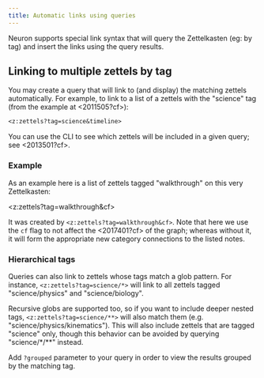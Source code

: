 ```yaml
---
title: Automatic links using queries
---
```


Neuron supports special link syntax that will query the Zettelkasten (eg: by tag) and insert the links using the query results.

## Linking to multiple zettels by tag

You may create a query that will link to (and display) the matching zettels automatically. For
example, to link to a list of a zettels with the "science" tag (from the example
at <2011505?cf>):

```markdown
<z:zettels?tag=science&timeline>
```

You can use the CLI to see which zettels will be included in a given query; see
<2013501?cf>.

### Example

As an example here is a list of zettels tagged "walkthrough" on this very
Zettelkasten:

<z:zettels?tag=walkthrough&cf>

It was created by `<z:zettels?tag=walkthrough&cf>`. Note that here we
use the `cf` flag to not affect the <2017401?cf> of the graph; whereas without
it, it will form the appropriate new category connections to the listed notes.

### Hierarchical tags

Queries can also link to zettels whose tags match a glob pattern. For instance,
`<z:zettels?tag=science/*>` will link to all zettels tagged
"science/physics" and "science/biology".

Recursive globs are supported too, so if you want to include deeper nested tags,
`<z:zettels?tag=science/**>` will also match them (e.g.
"science/physics/kinematics"). This will also include zettels that are tagged
"science" only, though this behavior can be avoided by querying
"science/\*/\*\*" instead.

Add `?grouped` parameter to your query in order to view the results grouped by
the matching tag.
